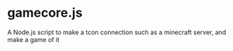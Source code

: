 # gamecore.js
A Node.js script to make a tcon connection such as a minecraft server, and make a game of it
